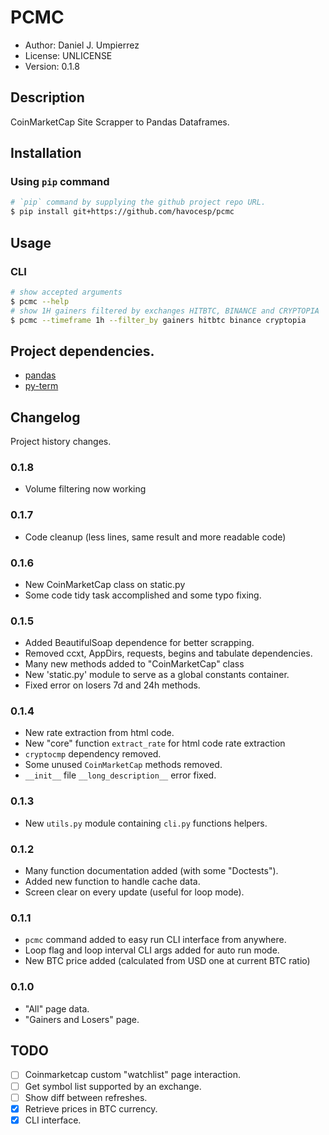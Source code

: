 # PCMC

 - Author: Daniel J. Umpierrez
 - License: UNLICENSE
 - Version: 0.1.8

## Description

CoinMarketCap Site Scrapper to Pandas Dataframes.

## Installation
### Using `pip` command

```sh
# `pip` command by supplying the github project repo URL.
$ pip install git+https://github.com/havocesp/pcmc
```

## Usage

### CLI

```sh
# show accepted arguments
$ pcmc --help
# show 1H gainers filtered by exchanges HITBTC, BINANCE and CRYPTOPIA
$ pcmc --timeframe 1h --filter_by gainers hitbtc binance cryptopia
```

## Project dependencies.
 - [pandas](https://pypi.org/project/pandas/)
 - [py-term](https://pypi.org/project/py-term)

## Changelog

Project history changes.

### 0.1.8
 - Volume filtering now working

### 0.1.7
 - Code cleanup (less lines, same result and more readable code)

### 0.1.6
 - New CoinMarketCap class on static.py
 - Some code tidy task accomplished and some typo fixing.

### 0.1.5
 - Added BeautifulSoap dependence for better scrapping.
 - Removed ccxt, AppDirs, requests, begins and tabulate dependencies.
 - Many new methods added to "CoinMarketCap" class
 - New 'static.py' module to serve as a global constants container.
 - Fixed error on losers 7d and 24h methods.

### 0.1.4
 - New rate extraction  from html code.
 - New "core" function `extract_rate` for html code rate extraction
 - `cryptocmp` dependency removed.
 - Some unused `CoinMarketCap` methods removed.
 - `__init__` file `__long_description__` error fixed.

### 0.1.3
 - New `utils.py` module containing `cli.py` functions helpers.

### 0.1.2
 - Many function documentation added (with some "Doctests").
 - Added new function to handle cache data.
 - Screen clear on every update (useful for loop mode).

### 0.1.1

 - `pcmc` command added to easy run CLI interface from anywhere.
 - Loop flag and loop interval CLI args added for auto run mode.
 - New BTC price added (calculated from USD one at current BTC ratio)

### 0.1.0

 - "All" page data.
 - "Gainers and Losers" page.
 
## TODO
 - [ ] Coinmarketcap custom "watchlist" page interaction.
 - [ ] Get symbol list supported by an exchange.
 - [ ] Show diff between refreshes.
 - [x] Retrieve prices in BTC currency.
 - [x] CLI interface.
